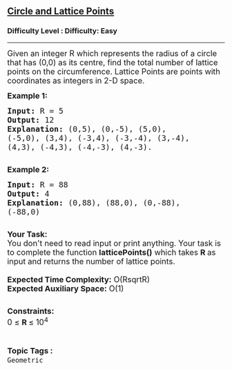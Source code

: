 <h2><a href="https://www.geeksforgeeks.org/problems/circle-and-lattice-points4257/1?page=3&status=unsolved&sortBy=accuracy">Circle and Lattice Points</a></h2><h3>Difficulty Level : Difficulty: Easy</h3><hr><div class="problems_problem_content__Xm_eO"><p><span style="font-size:18px">Given an integer R&nbsp;which represents the radius of a circle that has (0,0) as its centre,&nbsp;find the total number of lattice points on the circumference. Lattice Points are points with coordinates as integers in 2-D space.</span></p>

<p><strong><span style="font-size:18px">Example 1:</span></strong></p>

<pre><span style="font-size:18px"><strong>Input:</strong> R = 5
<strong>Output:</strong> 12
<strong>Explanation:</strong> </span><span style="font-size:18px">(0,5), (0,-5), (5,0), 
(-5,0), (3,4), (-3,4), </span><span style="font-size:18px">(-3,-4), (3,-4), 
(4,3), (-4,3), (-4,-3), (4,-3).</span></pre>

<p><br>
<strong><span style="font-size:18px">Example 2:</span></strong></p>

<pre><span style="font-size:18px"><strong>Input:</strong> R = 88
<strong>Output:</strong> 4
<strong>Explanation:</strong> </span><span style="font-size:18px">(0,88), (88,0), (0,-88), 
(-88,0)</span>
</pre>

<p><br>
<span style="font-size:18px"><strong>Your Task:&nbsp;&nbsp;</strong></span><br>
<span style="font-size:18px">You don't need to read input or print anything. Your task is to complete the function <strong>latticePoints()</strong>&nbsp;which takes <strong>R </strong>as input and returns the number of lattice points.<br>
<br>
<strong>Expected Time Complexity:</strong> O(RsqrtR)<br>
<strong>Expected Auxiliary Space:</strong> O(1)</span></p>

<p><br>
<span style="font-size:18px"><strong>Constraints:</strong><br>
0 ≤ <strong>R </strong>≤ 10<sup>4</sup></span></p>
</div><br><p><span style=font-size:18px><strong>Topic Tags : </strong><br><code>Geometric</code>&nbsp;